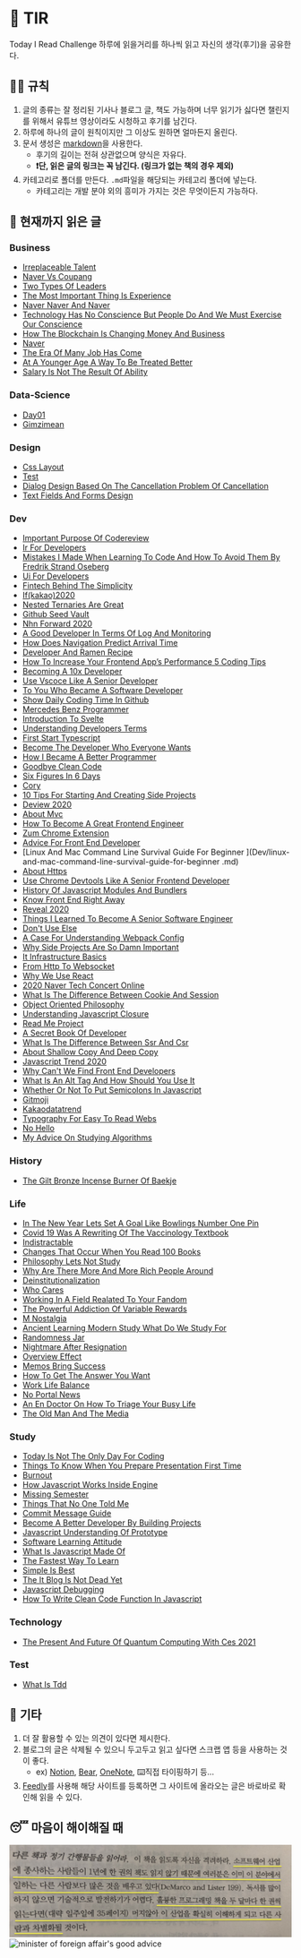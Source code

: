 # 📖 TIR
Today I Read Challenge
하루에 읽을거리를 하나씩 읽고 자신의 생각(후기)을 공유한다.   

## 👩‍⚖️ 규칙  

1. 글의 종류는 잘 정리된 기사나 블로그 글, 책도 가능하며 너무 읽기가 싫다면 챌린지를 위해서 유튜브 영상이라도 시청하고 후기를 남긴다. 
2. 하루에 하나의 글이 원칙이지만 그 이상도 원하면 얼마든지 올린다. 
3. 문서 생성은 [markdown](https://gist.github.com/ihoneymon/652be052a0727ad59601)을 사용한다.   
    - 후기의 길이는 전혀 상관없으며 양식은 자유다.  
    - **❗단, 읽은 글의 링크는 꼭 남긴다. (링크가 없는 책의 경우 제외)** 
4. 카테고리로 폴더를 만든다. `.md`파일을 해당되는 카테고리 폴더에 넣는다.   
    - 카테고리는 개발 분야 외의 흥미가 가지는 것은 무엇이든지 가능하다.   

## 📰 현재까지 읽은 글  
### Business

- [Irreplaceable Talent](Business/irreplaceable-talent.md)
- [Naver Vs Coupang](Business/naver-vs-coupang.md)
- [Two Types Of Leaders](Business/two-types-of-leaders.md)
- [The Most Important Thing Is Experience](Business/the-most-important-thing-is-experience.md)
- [Naver Naver And Naver](Business/naver-naver-and-naver.md)
- [Technology Has No Conscience But People Do And We Must Exercise Our Conscience](Business/technology-has-no-conscience-but-people-do-and-we-must-exercise-our-conscience.md)
- [How The Blockchain Is Changing Money And Business](Business/how-the-blockchain-is-changing-money-and-business.md)
- [Naver](Business/naver.md)
- [The Era Of Many Job Has Come](Business/the-era-of-many-job-has-come.md)
- [At A Younger Age A Way To Be Treated Better](Business/at-a-younger-age-a-way-to-be-treated-better.md)
- [Salary Is Not The Result Of Ability](Business/Salary-is-not-the-result-of-ability..md)

### Data-Science

- [Day01](Data-Science/Day01.md)
- [Gimzimean](Data-Science/GIMZIMEAN.md)

### Design

- [Css Layout](Design/css-layout.md)
- [Test](Design/test.md)
- [Dialog Design Based On The Cancellation Problem Of Cancellation](Design/dialog-design-based-on-the-cancellation-problem-of-cancellation.md)
- [Text Fields And Forms Design](Design/text-fields-and-forms-design.md)

### Dev

- [Important Purpose Of Codereview](Dev/important-purpose-of-codereview.md)
- [Ir For Developers](Dev/ir-for-developers.md)
- [Mistakes I Made When Learning To Code And How To Avoid Them By Fredrik Strand Oseberg](Dev/mistakes-i-made-when-learning-to-code-and-how-to-avoid-them-by-fredrik-strand-oseberg.md)
- [Ui For Developers](Dev/ui-for-developers.md)
- [Fintech Behind The Simplicity](Dev/fintech-behind-the-simplicity.md)
- [If(kakao)2020](Dev/if(kakao)2020.md)
- [Nested Ternaries Are Great](Dev/nested-ternaries-are-great.md)
- [Github Seed Vault](Dev/github-seed-vault.md)
- [Nhn Forward 2020](Dev/nhn-forward-2020.md)
- [A Good Developer In Terms Of Log And Monitoring](Dev/a-good-developer-in-terms-of-log-and-monitoring.md)
- [How Does Navigation Predict Arrival Time](Dev/how-does-navigation-predict-arrival-time.md)
- [Developer And Ramen Recipe](Dev/developer-and-ramen-recipe.md)
- [How To Increase Your Frontend App’s Performance 5 Coding Tips](Dev/how-to-increase-your-frontend-app’s-performance-5-coding-tips.md)
- [Becoming A 10x Developer](Dev/becoming-a-10x-developer.md)
- [Use Vscoce Like A Senior Developer](Dev/use-vscoce-like-a-senior-developer.md)
- [To You Who Became A Software Developer](Dev/to-you-who-became-a-software-developer.md)
- [Show Daily Coding Time In Github](Dev/show-daily-coding-time-in-github.md)
- [Mercedes Benz Programmer](Dev/mercedes-benz-programmer.md)
- [Introduction To Svelte](Dev/introduction-to-svelte.md)
- [Understanding Developers Terms](Dev/understanding-developers-terms.md)
- [First Start Typescript](Dev/first-start-typescript.md)
- [Become The Developer Who Everyone Wants](Dev/become-the-developer-who-everyone-wants.md)
- [How I Became A Better Programmer](Dev/how-i-became-a-better-programmer.md)
- [Goodbye Clean Code](Dev/goodbye-clean-code.md)
- [Six Figures In 6 Days](Dev/six-figures-in-6-days.md)
- [Cory](Dev/cory.md)
- [10 Tips For Starting And Creating Side Projects](Dev/10-tips-for-starting-and-creating-side-projects.md)
- [Deview 2020](Dev/deview-2020.md)
- [About Mvc](Dev/about-mvc.md)
- [How To Become A Great Frontend Engineer](Dev/how-to-become-a-great-frontend-engineer.md)
- [Zum Chrome Extension](Dev/zum-chrome-extension.md)
- [Advice For Front End Developer](Dev/advice-for-front-end-developer.md)
- [Linux And Mac Command Line Survival Guide For Beginner
](Dev/linux-and-mac-command-line-survival-guide-for-beginner
.md)
- [About Https](Dev/about-https.md)
- [Use Chrome Devtools Like A Senior Frontend Developer](Dev/use-chrome-devTools-like-a-senior-frontend-developer.md)
- [History Of Javascript Modules And Bundlers](Dev/history-of-javascript-modules-and-bundlers.md)
- [Know Front End Right Away](Dev/know-front-end-right-away.md)
- [Reveal 2020](Dev/reveal-2020.md)
- [Things I Learned To Become A Senior Software Engineer](Dev/things-i-learned-to-become-a-senior-software-engineer.md)
- [Don't Use Else](Dev/don't-use-else.md)
- [A Case For Understanding Webpack Config](Dev/a-case-for-understanding-webpack-config.md)
- [Why Side Projects Are So Damn Important](Dev/why-side-projects-are-so-damn-important.md)
- [It Infrastructure Basics](Dev/it-infrastructure-basics.md)
- [From Http To Websocket](Dev/from-HTTP-to-WEBSOCKET.md)
- [Why We Use React](Dev/why-we-use-react.md)
- [2020 Naver Tech Concert Online](Dev/2020-naver-tech-concert-online.md)
- [What Is The Difference Between Cookie And Session](Dev/what-is-the-difference-between-cookie-and-session.md)
- [Object Oriented Philosophy](Dev/object-oriented-philosophy.md)
- [Understanding Javascript Closure](Dev/understanding-javascript-closure.md)
- [Read Me Project](Dev/read-me-project.md)
- [A Secret Book Of Developer](Dev/a-secret-book-of-developer.md)
- [What Is The Difference Between Ssr And Csr](Dev/what-is-the-difference-between-SSR-and-CSR.md)
- [About Shallow Copy And Deep Copy](Dev/about-shallow-copy-and-deep-copy.md)
- [Javascript Trend 2020](Dev/javascript-trend-2020.md)
- [Why Can't We Find Front End Developers](Dev/why-can't-we-find-front-end-developers.md)
- [What Is An Alt Tag And How Should You Use It](Dev/what-is-an-alt-tag-and-how-should-you-use-it.md)
- [Whether Or Not To Put Semicolons In Javascript](Dev/whether-or-not-to-put-semicolons-in-javaScript.md)
- [Gitmoji](Dev/gitmoji.md)
- [Kakaodatatrend](Dev/kakaodatatrend.md)
- [Typography For Easy To Read Webs](Dev/typography-for-easy-to-read-webs.md)
- [No Hello](Dev/no-hello.md)
- [My Advice On Studying Algorithms](Dev/my-advice-on-studying-algorithms.md)

### History

- [The Gilt Bronze Incense Burner Of Baekje](History/the-gilt-bronze-incense-burner-of-baekje.md)

### Life

- [In The New Year Lets Set A Goal Like Bowlings Number One Pin](Life/in-the-new-year-lets-set-a-goal-like-bowlings-number-one-pin.md)
- [Covid 19 Was A Rewriting Of The Vaccinology Textbook](Life/COVID-19-was-a-rewriting-of-the-vaccinology-textbook.md)
- [Indistractable](Life/indistractable.md)
- [Changes That Occur When You Read 100 Books](Life/changes-that-occur-when-you-read-100-books.md)
- [Philosophy Lets Not Study](Life/philosophy-lets-not-study.md)
- [Why Are There More And More Rich People Around](Life/why-are-there-more-and-more-rich-people-around.md)
- [Deinstitutionalization](Life/deinstitutionalization.md)
- [Who Cares](Life/who-cares.md)
- [Working In A Field Realated To Your Fandom](Life/working-in-a-field-realated-to-your-fandom.md)
- [The Powerful Addiction Of Variable Rewards](Life/the-powerful-addiction-of-variable-rewards.md)
- [M Nostalgia](Life/m-nostalgia.md)
- [Ancient Learning Modern Study What Do We Study For](Life/ancient-learning-modern-study-what-do-we-study-for.md)
- [Randomness Jar](Life/randomness-jar.md)
- [Nightmare After Resignation](Life/nightmare-after-resignation.md)
- [Overview Effect](Life/overview-effect.md)
- [Memos Bring Success](Life/memos-bring-success.md)
- [How To Get The Answer You Want](Life/how-to-get-the-answer-you-want.md)
- [Work Life Balance](Life/work-life-balance.md)
- [No Portal News](Life/no-portal-news.md)
- [An En Doctor On How To Triage Your Busy Life](Life/an-en-doctor-on-how-to-triage-your-busy-life.md)
- [The Old Man And The Media](Life/the-old-man-and-the-media.md)

### Study

- [Today Is Not The Only Day For Coding](Study/today-is-not-the-only-day-for-coding.md)
- [Things To Know When You Prepare Presentation First Time](Study/things-to-know-when-you-prepare-presentation-first-time.md)
- [Burnout](Study/burnout.md)
- [How Javascript Works Inside Engine](Study/how-javascript-works-inside-engine.md)
- [Missing Semester](Study/missing-semester.md)
- [Things That No One Told Me](Study/things-that-no-one-told-me.md)
- [Commit Message Guide](Study/commit-message-guide.md)
- [Become A Better Developer By Building Projects](Study/become-a-better-developer-by-building-projects.md)
- [Javascript Understanding Of Prototype](Study/javascript-understanding-of-prototype.md)
- [Software Learning Attitude](Study/software-learning-attitude.md)
- [What Is Javascript Made Of](Study/what-is-javascript-made-of.md)
- [The Fastest Way To Learn](Study/the-fastest-way-to-learn.md)
- [Simple Is Best](Study/simple-is-best.md)
- [The It Blog Is Not Dead Yet](Study/the-IT-blog-is-not-dead-yet.md)
- [Javascript Debugging](Study/javascript-debugging.md)
- [How To Write Clean Code Function In Javascript](Study/how-to-write-clean-code-function-in-javascript.md)

### Technology

- [The Present And Future Of Quantum Computing With Ces 2021](Technology/the-present-and-future-of-quantum-computing-with-ces-2021.md)

### Test

- [What Is Tdd](Test/what-is-TDD.md)

## 💬 기타  
1. 더 잘 활용할 수 있는 의견이 있다면 제시한다.  
2. 블로그의 글은 삭제될 수 있으니 두고두고 읽고 싶다면 스크랩 앱 등을 사용하는 것이 좋다.  
    - ex) [Notion](https://www.notion.so/), [Bear](https://bear.app/), [OneNote](https://www.onenote.com/), ⌨️직접 타이핑하기 등...
3. [Feedly](https://feedly.com/)를 사용해 해당 사이트를 등록하면 그 사이트에 올라오는 글은 바로바로 확인해 읽을 수 있다.   


## 😴 마음이 해이해질 때 

![code-complete2](img/IMG_7770.jpg)
![minister of foreign affair's good advice](img/kang.png)
